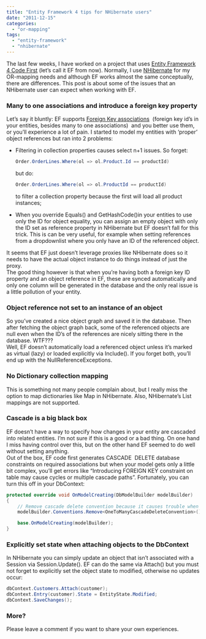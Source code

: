 ```yaml
---
title: "Entity Framework 4 tips for NHibernate users"
date: "2011-12-15"
categories: 
  - "or-mapping"
tags: 
  - "entity-framework"
  - "nhibernate"
---
```


The last few weeks, I have worked on a project that uses [Entity Framework 4 Code First](http://msdn.microsoft.com/en-us/data/aa937723) (let’s call it EF from now). Normally, I use [NHibernate](http://nhforge.org/) for my OR-mapping needs and although EF works almost the same conceptually, there are differences. This post is about some of the issues that an NHibernate user can expect when working with EF.

### Many to one associations and introduce a foreign key property

Let’s say it bluntly: EF supports [Foreign Key associations](http://blogs.msdn.com/b/efdesign/archive/2009/03/16/foreign-keys-in-the-entity-framework.aspx)  (foreign key id’s in your entities, besides many to one associations)  and you better use them, or you’ll experience a lot of pain. I started to model my entities with ‘proper’ object references but ran into 2 problems:

- Filtering in collection properties causes select n+1 issues. So forget:  
    
    ```csharp
    Order.OrderLines.Where(ol => ol.Product.Id == productId)
    ```
    
    but do:
    
      
    
    ```csharp
    Order.OrderLines.Where(ol => ol.ProductId == productId)
    ```
    
    to filter a collection property because the first will load all product instances;

- When you override Equals() and GetHashCode()in your entities to use only the ID for object equality, you can assign an empty object with only the ID set as reference property in NHibernate but EF doesn’t fall for this trick. This is can be very useful, for example when setting references from a dropdownlist where you only have an ID of the referenced object.

It seems that EF just doesn’t leverage proxies like NHibernate does so it needs to have the actual object instance to do things instead of just the proxy.  
The good thing however is that when you’re having both a foreign key ID property and an object reference in EF, these are synced automatically and only one column will be generated in the database and the only real issue is a little pollution of your entity.

### Object reference not set to an instance of an object

So you’ve created a nice object graph and saved it in the database. Then after fetching the object graph back, some of the referenced objects are null even when the ID’s of the references are nicely sitting there in the database. WTF???  
Well, EF doesn’t automatically load a referenced object unless it’s marked as virtual (lazy) or loaded explicitly via Include(). If you forget both, you’ll end up with the NullReferenceExceptions.

### No Dictionary collection mapping

This is something not many people complain about, but I really miss the option to map dictionaries like Map in NHibernate. Also, NHibernate’s List mappings are not supported.

### Cascade is a big black box

EF doesn’t have a way to specify how changes in your entity are cascaded into related entities. I’m not sure if this is a good or a bad thing. On one hand I miss having control over this, but on the other hand EF seemed to do well without setting anything.  
Out of the box, EF code first generates CASCADE  DELETE database constraints on required associations but when your model gets only a little bit complex, you’ll get errors like “Introducing FOREIGN KEY constraint on table may cause cycles or multiple cascade paths”. Fortunately, you can turn this off in your DbContext:

```csharp
protected override void OnModelCreating(DbModelBuilder modelBuilder)
{
    // Remove cascade delete convention because it causes trouble when generating the DB.
    modelBuilder.Conventions.Remove<OneToManyCascadeDeleteConvention>();

    base.OnModelCreating(modelBuilder);
}
```

### Explicitly set state when attaching objects to the DbContext

In NHibernate you can simply update an object that isn’t associated with a Session via Session.Update(). EF can do the same via Attach() but you must not forget to explicitly set the object state to modified, otherwise no updates occur:

```csharp
dbContext.Customers.Attach(customer);
dbContext.Entry(customer).State = EntityState.Modified;
dbContext.SaveChanges();
```

### More?

Please leave a comment if you want to share your own experiences.
